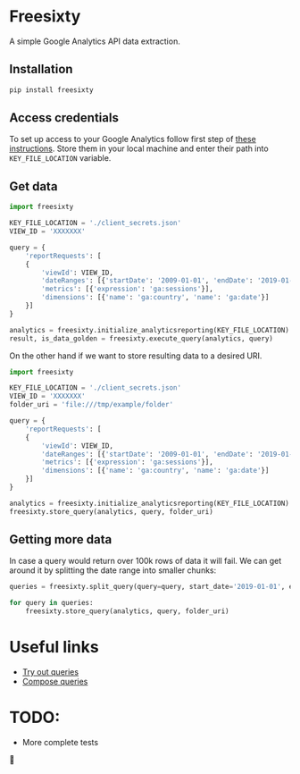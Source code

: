 # Freesixty

A simple Google Analytics API data extraction.

## Installation
```bash
pip install freesixty
```

## Access credentials

To set up access to your Google Analytics follow first step of [these instructions](https://developers.google.com/analytics/devguides/reporting/core/v4/quickstart/service-py).
Store them in your local machine and enter their path into `KEY_FILE_LOCATION` variable.

## Get data
```python
import freesixty

KEY_FILE_LOCATION = './client_secrets.json'
VIEW_ID = 'XXXXXXX'

query = {
    'reportRequests': [
    {
        'viewId': VIEW_ID,
        'dateRanges': [{'startDate': '2009-01-01', 'endDate': '2019-01-05'}],
        'metrics': [{'expression': 'ga:sessions'}],
        'dimensions': [{'name': 'ga:country', 'name': 'ga:date'}]
    }]
}

analytics = freesixty.initialize_analyticsreporting(KEY_FILE_LOCATION)
result, is_data_golden = freesixty.execute_query(analytics, query)
```

On the other hand if we want to store resulting data to a desired URI.
```python
import freesixty

KEY_FILE_LOCATION = './client_secrets.json'
VIEW_ID = 'XXXXXXX'
folder_uri = 'file:///tmp/example/folder'

query = {
    'reportRequests': [
    {
        'viewId': VIEW_ID,
        'dateRanges': [{'startDate': '2009-01-01', 'endDate': '2019-01-05'}],
        'metrics': [{'expression': 'ga:sessions'}],
        'dimensions': [{'name': 'ga:country', 'name': 'ga:date'}]
    }]
}

analytics = freesixty.initialize_analyticsreporting(KEY_FILE_LOCATION)
freesixty.store_query(analytics, query, folder_uri)
```

## Getting more data
In case a query would return over 100k rows of data it will fail. We can get around it by splitting the date range into smaller chunks:

```python
queries = freesixty.split_query(query=query, start_date='2019-01-01', end_date='2019-02-01', freq='D')

for query in queries:
    freesixty.store_query(analytics, query, folder_uri)
```


# Useful links

* [Try out queries](https://ga-dev-tools.appspot.com/query-explorer/)
* [Compose queries](https://ga-dev-tools.appspot.com/request-composer/)


# TODO:
* More complete tests


:cake: